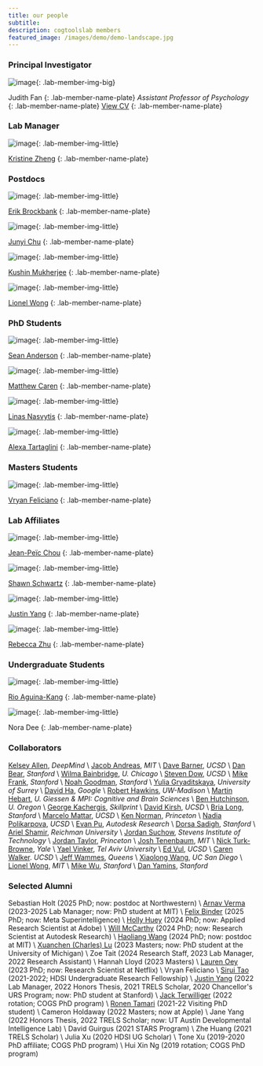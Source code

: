 ```yaml
---
title: our people
subtitle: 
description: cogtoolslab members
featured_image: /images/demo/demo-landscape.jpg
---
```


### Principal Investigator

![image]({{site.baseurl}}/images/people/FanJE_photo.jpg){: .lab-member-img-big}

Judith Fan
{: .lab-member-name-plate}
_Assistant Professor of Psychology_
{: .lab-member-name-plate}
<a href="{{site.url}}/cv/FanJudith_CV.pdf" target="_blank" rel="noopener noreferrer">View CV</a>
{: .lab-member-name-plate}

### Lab Manager

![image]({{site.baseurl}}/images/people/ZhengK_photo.jpg){: .lab-member-img-little}

[Kristine Zheng](https://kristinezheng.github.io/ )
{: .lab-member-name-plate}

<!-- ### Research Staff -->

### Postdocs

![image]({{site.baseurl}}/images/people/BrockbankE_photo.jpg){: .lab-member-img-little}

[Erik Brockbank](https://www.erikbrockbank.com/)
{: .lab-member-name-plate}

![image]({{site.baseurl}}/images/people/ChuJ_photo.png){: .lab-member-img-little}

[Junyi Chu](https://jchu10.github.io/)
{: .lab-member-name-plate}

![image]({{site.baseurl}}/images/people/MukherjeeK_photo.jpg){: .lab-member-img-little}

[Kushin Mukherjee](https://kushinm.github.io/)
{: .lab-member-name-plate}

![image]({{site.baseurl}}/images/people/WongL_photo.png){: .lab-member-img-little}

[Lionel Wong](https://web.mit.edu/zyzzyva/www/academic.html)
{: .lab-member-name-plate}

### PhD Students

![image]({{site.baseurl}}/images/people/AndersonS_photo.png){: .lab-member-img-little}

[Sean Anderson](https://spascience.github.io/)
{: .lab-member-name-plate}

![image]({{site.baseurl}}/images/people/CarenM_photo.jpg){: .lab-member-img-little}

[Matthew Caren](https://matthewcaren.github.io/)
{: .lab-member-name-plate}

![image]({{site.baseurl}}/images/people/NasvytisL_photo.jpg){: .lab-member-img-little}

[Linas Nasvytis](https://linasnasvytis.com)
{: .lab-member-name-plate}

![image]({{site.baseurl}}/images/people/TartagliniA_photo.png){: .lab-member-img-little}

[Alexa Tartaglini](https://www.alexatartaglini.com/)
{: .lab-member-name-plate}


### Masters Students

![image]({{site.baseurl}}/images/people/FelicianoV_photo.jpg){: .lab-member-img-little}

[Vryan Feliciano](https://www.linkedin.com/in/vryan-feliciano/)
{: .lab-member-name-plate}

### Lab Affiliates

![image]({{site.baseurl}}/images/people/ChouJP_photo.png){: .lab-member-img-little}

[Jean-Peïc Chou](https://jeanpeic.github.io/)
{: .lab-member-name-plate}

![image]({{site.baseurl}}/images/people/SchwartzS_photo.jpg){: .lab-member-img-little}

[Shawn Schwartz](https://shawnschwartz.com/)
{: .lab-member-name-plate}

![image]({{site.baseurl}}/images/people/YangJ_photo.jpg){: .lab-member-img-little}

[Justin Yang](https://justintheyang.github.io/)
{: .lab-member-name-plate}

![image]({{site.baseurl}}/images/people/ZhuR_photo.jpg){: .lab-member-img-little}

[Rebecca Zhu](https://profiles.stanford.edu/rebecca-zhu)
{: .lab-member-name-plate}

### Undergraduate Students

![image]({{site.baseurl}}/images/people/AguinaKangR_photo.jpeg){: .lab-member-img-little}

[Rio Aguina-Kang](https://www.linkedin.com/in/raguinak/)
{: .lab-member-name-plate}

![image]({{site.baseurl}}/images/people/DeeN_photo.png){: .lab-member-img-little}

Nora Dee
{: .lab-member-name-plate}

### Collaborators
[Kelsey Allen](https://web.mit.edu/krallen/www/), _DeepMind_ \\
[Jacob Andreas](https://www.mit.edu/~jda/), _MIT_ \\
[Dave Barner](http://www.ladlab.com/), _UCSD_ \\
[Dan Bear](http://neuroailab.stanford.edu/), _Stanford_ \\
[Wilma Bainbridge](https://brainbridgelab.uchicago.edu/), _U. Chicago_ \\
[Steven Dow](http://spdow.ucsd.edu/), _UCSD_ \\
[Mike Frank](https://web.stanford.edu/~mcfrank/), _Stanford_ \\
[Noah Goodman](https://cocolab.stanford.edu/), _Stanford_ \\
[Yulia Gryaditskaya](https://yulia.gryaditskaya.com/), _University of Surrey_ \\
[David Ha](http://otoro.net/), _Google_ \\
[Robert Hawkins](https://rdhawkins.com/), _UW-Madison_ \\
[Martin Hebart](http://martin-hebart.de/), _U. Giessen & MPI: Cognitive and Brain Sciences_ \\
[Ben Hutchinson](https://hulacon.uoregon.edu/), _U. Oregon_ \\
[George Kachergis](https://kachergis.com/), _Skillprint_ \\
[David Kirsh](http://adrenaline.ucsd.edu/kirsh/), _UCSD_ \\
[Bria Long](https://www.brialong.com/), _Stanford_ \\
[Marcelo Mattar](https://mattarlab.ucsd.edu/), _UCSD_ \\
[Ken Norman](https://compmem.princeton.edu/), _Princeton_ \\
[Nadia Polikarpova](https://cseweb.ucsd.edu/~npolikarpova/), _UCSD_ \\
[Evan Pu](https://evanthebouncy.github.io/), _Autodesk Research_ \\
[Dorsa Sadigh](https://dorsa.fyi/), _Stanford_ \\
[Ariel Shamir](https://faculty.runi.ac.il/arik/site/index.asp), _Reichman University_ \\
[Jordan Suchow](https://suchow.io/), _Stevens Institute of Technology_ \\
[Jordan Taylor](http://ipalab.princeton.edu/), _Princeton_ \\
[Josh Tenenbaum](https://cocosci.mit.edu/josh), _MIT_ \\
[Nick Turk-Browne](https://ntblab.yale.edu/), _Yale_ \\
[Yael Vinker](https://yael-vinker.github.io/website/), _Tel Aviv University_ \\
[Ed Vul](http://www.evullab.org/), _UCSD_ \\
[Caren Walker](http://elc-lab-ucsd.com/). _UCSD_ \\
[Jeff Wammes](https://www.thelamplab.ca/), _Queens_ \\
[Xiaolong Wang](https://xiaolonw.github.io/), _UC San Diego_ \\
[Lionel Wong](https://web.mit.edu/zyzzyva/www/academic.html), _MIT_ \\
[Mike Wu](https://www.mikehwu.com/), _Stanford_ \\
[Dan Yamins](http://neuroailab.stanford.edu/), _Stanford_

### Selected Alumni
Sebastian Holt (2025 PhD; now: postdoc at Northwestern) \\
[Arnav Verma](https://www.arnavverma.com/) (2023-2025 Lab Manager; now: PhD student at MIT) \\
[Felix Binder](http://ac.felixbinder.net/) (2025 PhD; now: Meta Superintelligence) \\
[Holly Huey](https://hollyhuey.github.io/) (2024 PhD; now: Applied Research Scientist at Adobe) \\
[Will McCarthy](http://wpmccarthy.com/) (2024 PhD; now: Research Scientist at Autodesk Research) \\
[Haoliang Wang](https://haoliangwang.github.io/) (2024 PhD; now: postdoc at MIT) \\
[Xuanchen (Charles) Lu](https://xuanchenlu.com/) (2023 Masters; now: PhD student at the University of Michigan) \\
Zoe Tait (2024 Research Staff, 2023 Lab Manager, 2022 Research Assistant) \\
Hannah Lloyd (2023 Masters) \\
[Lauren Oey](https://la-oey.github.io/) (2023 PhD; now: Research Scientist at Netflix) \\
Vryan Feliciano \\
[Sirui Tao](https://dylantao.github.io/) (2021-2022; HDSI Undergraduate Research Fellowship) \\
[Justin Yang](https://justintheyang.github.io/) (2022 Lab Manager, 2022 Honors Thesis, 2021 TRELS Scholar, 2020 Chancellor's URS Program; now: PhD student at Stanford) \\
[Jack Terwilliger](http://jackterwilliger.com/) (2022 rotation; COGS PhD program) \\
[Ronen Tamari](https://ronentk.github.io/) (2021-22 Visiting PhD student) \\
Cameron Holdaway (2022 Masters; now at Apple) \\
Jane Yang (2022 Honors Thesis, 2022 TRELS Scholar; now: UT Austin Developmental Intelligence Lab) \\
David Guirgus (2021 STARS Program) \\
Zhe Huang (2021 TRELS Scholar) \\
Julia Xu (2020 HDSI UG Scholar) \\
Tone Xu (2019-2020 PhD affiliate; COGS PhD program) \\
Hui Xin Ng (2019 rotation; COGS PhD program)